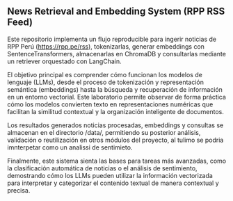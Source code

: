 ## News Retrieval and Embedding System (RPP RSS Feed)

Este repositorio implementa un flujo reproducible para ingerir noticias de RPP Perú (https://rpp.pe/rss), tokenizarlas, generar embeddings con SentenceTransformers, almacenarlas en ChromaDB y consultarlas mediante un retriever orquestado con LangChain.

El objetivo principal es comprender cómo funcionan los modelos de lenguaje (LLMs), desde el proceso de tokenización y representación semántica (embeddings) hasta la búsqueda y recuperación de información en un entorno vectorial. Este laboratorio permite observar de forma práctica cómo los modelos convierten texto en representaciones numéricas que facilitan la similitud contextual y la organización inteligente de documentos.

Los resultados generados noticias procesadas, embeddings y consultas se almacenan en el directorio /data/, permitiendo su posterior análisis, validación o reutilización en otros módulos del proyecto, al tulimo se podria imnterpetar como un analissi de sentimieto.

Finalmente, este sistema sienta las bases para tareas más avanzadas, como la clasificación automática de noticias o el análisis de sentimiento, demostrando cómo los LLMs pueden utilizar la información vectorizada para interpretar y categorizar el contenido textual de manera contextual y precisa.
